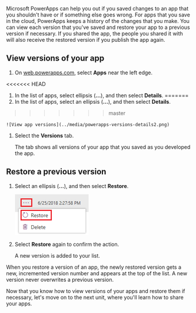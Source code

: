 Microsoft PowerApps can help you out if you saved changes to an app that you shouldn't have or if something else goes wrong. For apps that you save in the cloud, PowerApps keeps a history of the changes that you make. You can view each version that you've saved and restore your app to a previous version if necessary. If you shared the app, the people you shared it with will also receive the restored version if you publish the app again.

## View versions of your app

1. On [web.powerapps.com](http://web.powerapps.com), select **Apps** near the left edge.

<<<<<<< HEAD
1. In the list of apps, select ellipsis (**...**), and then select **Details**.
=======
1. In the list of apps, select an ellipsis (**...**), and then select **Details**.
>>>>>>> master

    ![View app versions](../media/powerapps-versions-details2.png)

1. Select the **Versions** tab.

    The tab shows all versions of your app that you saved as you developed the app.

## Restore a previous version

1. Select an ellipsis (**...**), and then select **Restore**.

    ![Restore version](../media/restore-version.png)

1. Select **Restore** again to confirm the action.

    A new version is added to your list.

When you restore a version of an app, the newly restored version gets a new, incremented version number and appears at the top of the list. A new version never overwrites a previous version.

Now that you know how to view versions of your apps and restore them if necessary, let's move on to the next unit, where you'll learn how to share your apps.